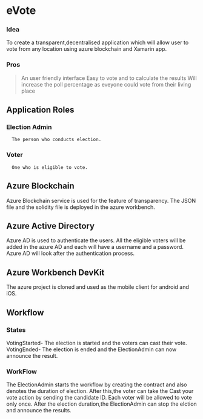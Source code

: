 # eVote
### Idea
  To create a transparent,decentralised application which will allow user to vote from any location using azure blockchain and Xamarin app.
### Pros
> An user friendly interface
> Easy to vote and to calculate the results
> Will increase the poll percentage as eveyone could vote from their living place
## Application Roles
### Election Admin
      The person who conducts election.
### Voter
      One who is eligible to vote.
## Azure Blockchain
  Azure Blockchain service is used for the feature of transparency. The JSON file and the solidity file is deployed in the azure workbench. 
## Azure Active Directory
  Azure AD is used to authenticate the users. All the eligible voters will be added in the azure AD and each will have a username and a password. Azure AD will look after the authentication process.
## Azure Workbench DevKit
  The azure project is cloned and used as the mobile client for android and iOS.
## Workflow
### States  
   VotingStarted- The election is started and the voters can cast their vote.
   VotingEnded- The election is ended and the ElectionAdmin can now announce the result.
### WorkFlow
  The ElectionAdmin starts the workflow by creating the contract and also denotes the duration of election.
  After this,the voter can take the Cast your vote action by sending the candidate ID.
  Each voter will be allowed to vote only once.
  After the election duration,the ElectionAdmin can stop the elction and announce the results.
  
